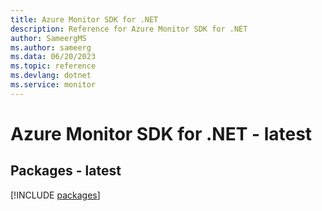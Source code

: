 ```yaml
---
title: Azure Monitor SDK for .NET
description: Reference for Azure Monitor SDK for .NET
author: SameergMS
ms.author: sameerg
ms.data: 06/20/2023
ms.topic: reference
ms.devlang: dotnet
ms.service: monitor
---
```

# Azure Monitor SDK for .NET - latest
## Packages - latest
[!INCLUDE [packages](monitor-index.md)]